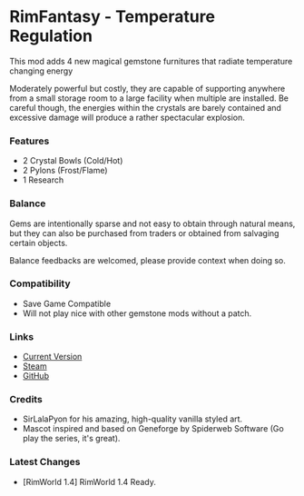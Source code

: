 # RimFantasy - Temperature Regulation

This mod adds 4 new magical gemstone furnitures that radiate temperature changing energy

Moderately powerful but costly, they are capable of supporting anywhere from a small storage room to a large facility when multiple are installed. Be careful though, the energies within the crystals are barely contained and excessive damage will produce a rather spectacular explosion.

### Features

- 2 Crystal Bowls (Cold/Hot)
- 2 Pylons (Frost/Flame)
- 1 Research

### Balance

Gems are intentionally sparse and not easy to obtain through natural means, but they can also be purchased from traders or obtained from salvaging certain objects.

Balance feedbacks are welcomed, please provide context when doing so.

### Compatibility

- Save Game Compatible
- Will not play nice with other gemstone mods without a patch.

### Links

- [Current Version](https://github.com/Sierra0001/RimFantasy---Temperature-Regulation/releases/tag/v1.1)
- [Steam](https://steamcommunity.com/sharedfiles/filedetails/?id=2630670287)
- [GitHub](https://github.com/Sierra0001/RimFantasy---Temperature-Regulation)

### Credits

- SirLalaPyon for his amazing, high-quality vanilla styled art.
- Mascot inspired and based on Geneforge by Spiderweb Software (Go play the series, it's great).

### Latest Changes

- [RimWorld 1.4] RimWorld 1.4 Ready.
